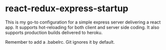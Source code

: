 # react-redux-express-startup
This is my go-to configuration for a simple express server delivering a react app. It supports hot-reloading for both client and server side coding. It also supports production builds delivered to heroku.

Remember to add a .babelrc. Git ignores it by default.
